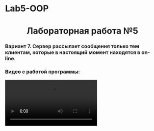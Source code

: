 # Lab5-OOP

<h1 align="center">Лабораторная работа №5</h1>
<h3>Вариант 7. Сервер рассылает сообщения только тем клиентам, которые в настоящий момент находятся в on-line.</h3>

<h3>Видео с работой программы: </h3>
<video alt="lab4-video" src="https://github.com/user-attachments/assets/b62814b1-3190-4119-8c4d-62c03c4e48be">
